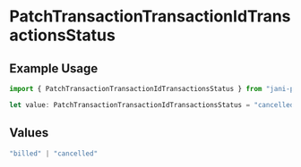 # PatchTransactionTransactionIdTransactionsStatus

## Example Usage

```typescript
import { PatchTransactionTransactionIdTransactionsStatus } from "jani-payments/models/operations";

let value: PatchTransactionTransactionIdTransactionsStatus = "cancelled";
```

## Values

```typescript
"billed" | "cancelled"
```